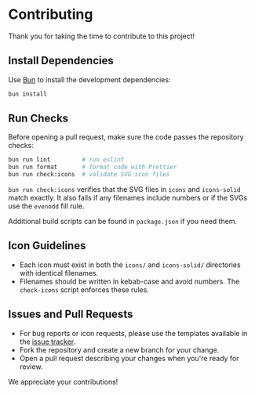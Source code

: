 # Contributing

Thank you for taking the time to contribute to this project!

## Install Dependencies

Use [Bun](https://bun.sh/) to install the development dependencies:

```sh
bun install
```

## Run Checks

Before opening a pull request, make sure the code passes the repository checks:

```sh
bun run lint         # run eslint
bun run format       # format code with Prettier
bun run check:icons  # validate SVG icon files
```

`bun run check:icons` verifies that the SVG files in `icons` and `icons-solid` match exactly. It also fails if any filenames include numbers or if the SVGs use the `evenodd` fill rule.

Additional build scripts can be found in `package.json` if you need them.

## Icon Guidelines

- Each icon must exist in both the `icons/` and `icons-solid/` directories with
  identical filenames.
- Filenames should be written in kebab-case and avoid numbers. The
  `check-icons` script enforces these rules.

## Issues and Pull Requests

- For bug reports or icon requests, please use the templates available in the [issue tracker](https://github.com/praveenjuge/myna-icons/issues/new/choose).
- Fork the repository and create a new branch for your change.
- Open a pull request describing your changes when you're ready for review.

We appreciate your contributions!
